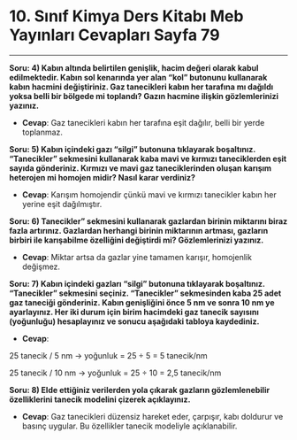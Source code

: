 # 10. Sınıf Kimya Ders Kitabı Meb Yayınları Cevapları Sayfa 79

---

**Soru: 4) Kabın altında belirtilen genişlik, hacim değeri olarak kabul edilmektedir. Kabın sol kenarında yer alan “kol” butonunu kullanarak kabın hacmini değiştiriniz. Gaz tanecikleri kabın her tarafına mı dağıldı yoksa belli bir bölgede mi toplandı? Gazın hacmine ilişkin gözlemlerinizi yazınız.**

-   **Cevap**: Gaz tanecikleri kabın her tarafına eşit dağılır, belli bir yerde toplanmaz.

**Soru: 5) Kabın içindeki gazı “silgi” butonuna tıklayarak boşaltınız. “Tanecikler” sekmesini kullanarak kaba mavi ve kırmızı taneciklerden eşit sayıda gönderiniz. Kırmızı ve mavi gaz taneciklerinden oluşan karışım heterojen mi homojen midir? Nasıl karar verdiniz?**

-   **Cevap**: Karışım homojendir çünkü mavi ve kırmızı tanecikler kabın her yerine eşit dağılmıştır.

**Soru: 6) Tanecikler” sekmesini kullanarak gazlardan birinin miktarını biraz fazla artırınız. Gazlardan herhangi birinin miktarının artması, gazların birbiri ile karışabilme özelliğini değiştirdi mi? Gözlemlerinizi yazınız.**

-   **Cevap**: Miktar artsa da gazlar yine tamamen karışır, homojenlik değişmez.

**Soru: 7) Kabın içindeki gazları “silgi” butonuna tıklayarak boşaltınız. “Tanecikler” sekmesini seçiniz. “Tanecikler” sekmesinden kaba 25 adet gaz taneciği gönderiniz. Kabın genişliğini önce 5 nm ve sonra 10 nm ye ayarlayınız. Her iki durum için birim hacimdeki gaz tanecik sayısını (yoğunluğu) hesaplayınız ve sonucu aşağıdaki tabloya kaydediniz.**

-   **Cevap**:

25 tanecik / 5 nm → yoğunluk = 25 ÷ 5 = 5 tanecik/nm

 25 tanecik / 10 nm → yoğunluk = 25 ÷ 10 = 2,5 tanecik/nm

**Soru: 8) Elde ettiğiniz verilerden yola çıkarak gazların gözlemlenebilir özelliklerini tanecik modelini çizerek açıklayınız.**

-   **Cevap**: Gaz tanecikleri düzensiz hareket eder, çarpışır, kabı doldurur ve basınç uygular. Bu özellikler tanecik modeliyle açıklanabilir.